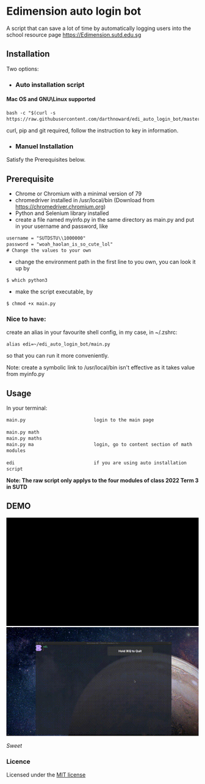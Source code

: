 # Edimension auto login bot
A script that can save a lot of time by automatically logging users into the school resource page https://Edimension.sutd.edu.sg

## Installation
Two options:
- ### Auto installation script
#### Mac OS and GNU\Linux supported

```
bash -c "$(curl -s https://raw.githubusercontent.com/darthnoward/edi_auto_login_bot/master/install.sh)"
```
curl, pip and git required, follow the instruction to key in information.

- ### Manuel Installation
Satisfy the Prerequisites below.

## Prerequisite
- Chrome or Chromium with a minimal version of 79
- chromedriver installed in /usr/local/bin (Download from https://chromedriver.chromium.org)
- Python and Selenium library installed 
- create a file named myinfo.py in the same directory as main.py and put in your username and password, like
```
username = "SUTDSTU\\1000000"
password = "woah_haolan_is_so_cute_lol"
# Change the values to your own
```
- change the environment path in the first line to you own, you can look it up by 
```
$ which python3
```
- make the script executable, by 
```
$ chmod +x main.py 
```

### Nice to have:
create an alias in your favourite shell config, in my case, in ~/.zshrc:
```
alias edi=~/edi_auto_login_bot/main.py
```
so that you can run it more conveniently. 

Note: create a symbolic link to /usr/local/bin isn't effective as it takes value from myinfo.py 

## Usage 
In your terminal:
```
main.py                         login to the main page

main.py math
main.py maths
main.py ma                      login, go to content section of math modules 

edi                             if you are using auto installation script    
``` 
**Note: The raw script only applys to the four modules of class 2022 Term 3 in SUTD**  

## DEMO 
![gif1](./assets/gif1.gif)
![gif2](./assets/gif2.gif)

*Sweet*

### Licence
Licensed under the [MIT license](./LICENSE)
